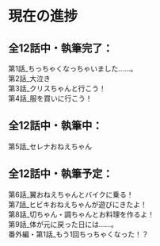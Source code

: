 # 現在の進捗
  
## 全12話中・執筆完了：
第1話_ちっちゃくなっちゃいました……。  
第2話_大泣き  
第3話_クリスちゃんと行こう！  
第4話_服を買いに行こう！  
## 全12話中・執筆中：
第5話_セレナおねえちゃん  
## 全12話中・執筆予定：
第6話_翼おねえちゃんとバイクに乗る！  
第7話_ヒビキおねえちゃんが遊びにきたよ！    
第8話_切ちゃん・調ちゃんとお料理を作るよ！  
第9話_体が元に戻った日には……。  
番外編・第1話_もう1回ちっちゃくなった！？  